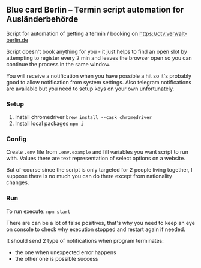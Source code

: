 ## Blue card Berlin – Termin script automation for Ausländerbehörde

Script for automation of getting a termin / booking on https://otv.verwalt-berlin.de

Script doesn't book anything for you - it just helps to find an open slot by attempting to register every 2 min and leaves the browser open so you can continue the process in the same window. 

You will receive a notification when you have possible a hit so it's probably good to allow notification from system settings. Also telegram notifications are available but you need to setup keys on your own unfortunately. 

### Setup

1. Install chromedriver `brew install --cask chromedriver`
2. Install local packages `npm i`

### Config

Create `.env` file from `.env.example` and fill variables you want script to run with. Values there are text representation of select options on a website.

But of-course since the script is only targeted for 2 people living together, I suppose there is no much you can do there except from nationality changes.

### Run

To run execute: `npm start`

There are can be a lot of false positives, that's why you need to keep an eye on console to check why execution stopped and restart again if
needed.

It should send 2 type of notifications when program terminates:

- the one when unexpected error happens
- the other one is possible success

